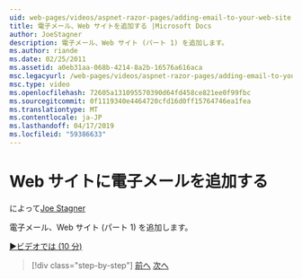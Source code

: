 ```yaml
---
uid: web-pages/videos/aspnet-razor-pages/adding-email-to-your-web-site
title: 電子メール、Web サイトを追加する |Microsoft Docs
author: JoeStagner
description: 電子メール、Web サイト (パート 1) を追加します。
ms.author: riande
ms.date: 02/25/2011
ms.assetid: a0eb31aa-068b-4214-8a2b-16576a616aca
msc.legacyurl: /web-pages/videos/aspnet-razor-pages/adding-email-to-your-web-site
msc.type: video
ms.openlocfilehash: 72605a131095570390d64fd458ce821ee0f99fbc
ms.sourcegitcommit: 0f1119340e4464720cfd16d0ff15764746ea1fea
ms.translationtype: MT
ms.contentlocale: ja-JP
ms.lasthandoff: 04/17/2019
ms.locfileid: "59386633"
---
```

# <a name="adding-email-to-your-web-site"></a>Web サイトに電子メールを追加する

によって[Joe Stagner](https://github.com/JoeStagner)

電子メール、Web サイト (パート 1) を追加します。

[&#9654;ビデオでは (10 分)](https://channel9.msdn.com/Blogs/ASP-NET-Site-Videos/adding-email-to-your-web-site)

> [!div class="step-by-step"]
> [前へ](working-with-video.md)
> [次へ](adding-search-to-your-web-site.md)

